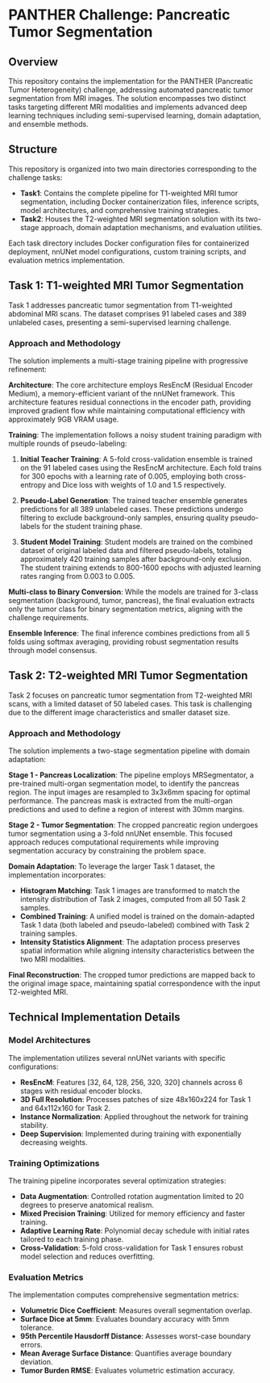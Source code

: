 # PANTHER Challenge: Pancreatic Tumor Segmentation

## Overview

This repository contains the implementation for the PANTHER (Pancreatic Tumor Heterogeneity) challenge, addressing automated pancreatic tumor segmentation from MRI images. The solution encompasses two distinct tasks targeting different MRI modalities and implements advanced deep learning techniques including semi-supervised learning, domain adaptation, and ensemble methods.

## Structure

This repository is organized into two main directories corresponding to the challenge tasks:

- **Task1**: Contains the complete pipeline for T1-weighted MRI tumor segmentation, including Docker containerization files, inference scripts, model architectures, and comprehensive training strategies.
- **Task2**: Houses the T2-weighted MRI segmentation solution with its two-stage approach, domain adaptation mechanisms, and evaluation utilities.

Each task directory includes Docker configuration files for containerized deployment, nnUNet model configurations, custom training scripts, and evaluation metrics implementation. 

## Task 1: T1-weighted MRI Tumor Segmentation

Task 1 addresses pancreatic tumor segmentation from T1-weighted abdominal MRI scans. The dataset comprises 91 labeled cases and 389 unlabeled cases, presenting a semi-supervised learning challenge.

### Approach and Methodology

The solution implements a multi-stage training pipeline with progressive refinement:

**Architecture**: The core architecture employs ResEncM (Residual Encoder Medium), a memory-efficient variant of the nnUNet framework. This architecture features residual connections in the encoder path, providing improved gradient flow while maintaining computational efficiency with approximately 9GB VRAM usage.

**Training**: The implementation follows a noisy student training paradigm with multiple rounds of pseudo-labeling:

1. **Initial Teacher Training**: A 5-fold cross-validation ensemble is trained on the 91 labeled cases using the ResEncM architecture. Each fold trains for 300 epochs with a learning rate of 0.005, employing both cross-entropy and Dice loss with weights of 1.0 and 1.5 respectively.

2. **Pseudo-Label Generation**: The trained teacher ensemble generates predictions for all 389 unlabeled cases. These predictions undergo filtering to exclude background-only samples, ensuring quality pseudo-labels for the student training phase.

3. **Student Model Training**: Student models are trained on the combined dataset of original labeled data and filtered pseudo-labels, totaling approximately 420 training samples after background-only exclusion. The student training extends to 800-1600 epochs with adjusted learning rates ranging from 0.003 to 0.005.

**Multi-class to Binary Conversion**: While the models are trained for 3-class segmentation (background, tumor, pancreas), the final evaluation extracts only the tumor class for binary segmentation metrics, aligning with the challenge requirements.

**Ensemble Inference**: The final inference combines predictions from all 5 folds using softmax averaging, providing robust segmentation results through model consensus.

## Task 2: T2-weighted MRI Tumor Segmentation

Task 2 focuses on pancreatic tumor segmentation from T2-weighted MRI scans, with a limited dataset of 50 labeled cases. This task is challenging due to the different image characteristics and smaller dataset size.

### Approach and Methodology

The solution implements a two-stage segmentation pipeline with domain adaptation:

**Stage 1 - Pancreas Localization**: The pipeline employs MRSegmentator, a pre-trained multi-organ segmentation model, to identify the pancreas region. The input images are resampled to 3x3x6mm spacing for optimal performance. The pancreas mask is extracted from the multi-organ predictions and used to define a region of interest with 30mm margins.

**Stage 2 - Tumor Segmentation**: The cropped pancreatic region undergoes tumor segmentation using a 3-fold nnUNet ensemble. This focused approach reduces computational requirements while improving segmentation accuracy by constraining the problem space.

**Domain Adaptation**: To leverage the larger Task 1 dataset, the implementation incorporates: 

- **Histogram Matching**: Task 1 images are transformed to match the intensity distribution of Task 2 images, computed from all 50 Task 2 samples.
- **Combined Training**: A unified model is trained on the domain-adapted Task 1 data (both labeled and pseudo-labeled) combined with Task 2 training samples.
- **Intensity Statistics Alignment**: The adaptation process preserves spatial information while aligning intensity characteristics between the two MRI modalities.

**Final Reconstruction**: The cropped tumor predictions are mapped back to the original image space, maintaining spatial correspondence with the input T2-weighted MRI.

## Technical Implementation Details

### Model Architectures

The implementation utilizes several nnUNet variants with specific configurations:

- **ResEncM**: Features [32, 64, 128, 256, 320, 320] channels across 6 stages with residual encoder blocks.
- **3D Full Resolution**: Processes patches of size 48x160x224 for Task 1 and 64x112x160 for Task 2.
- **Instance Normalization**: Applied throughout the network for training stability.
- **Deep Supervision**: Implemented during training with exponentially decreasing weights.

### Training Optimizations

The training pipeline incorporates several optimization strategies:

- **Data Augmentation**: Controlled rotation augmentation limited to 20 degrees to preserve anatomical realism.
- **Mixed Precision Training**: Utilized for memory efficiency and faster training.
- **Adaptive Learning Rate**: Polynomial decay schedule with initial rates tailored to each training phase.
- **Cross-Validation**: 5-fold cross-validation for Task 1 ensures robust model selection and reduces overfitting.

### Evaluation Metrics

The implementation computes comprehensive segmentation metrics:

- **Volumetric Dice Coefficient**: Measures overall segmentation overlap.
- **Surface Dice at 5mm**: Evaluates boundary accuracy with 5mm tolerance.
- **95th Percentile Hausdorff Distance**: Assesses worst-case boundary errors.
- **Mean Average Surface Distance**: Quantifies average boundary deviation.
- **Tumor Burden RMSE**: Evaluates volumetric estimation accuracy.
